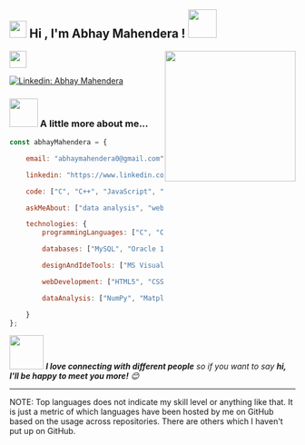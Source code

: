<h2><img src="https://emojis.slackmojis.com/emojis/images/1531849430/4246/blob-sunglasses.gif?1531849430" width="30"/> Hi , I'm Abhay Mahendera ! <img src="https://media.giphy.com/media/12oufCB0MyZ1Go/giphy.gif" width="50"></h2>
<img align='right' src="https://media.giphy.com/media/M9gbBd9nbDrOTu1Mqx/giphy.gif" width="230">
</a><img src="https://media.giphy.com/media/WUlplcMpOCEmTGBtBW/giphy.gif" width="30"> 
</em></p>

[![Linkedin: Abhay Mahendera](https://img.shields.io/badge/-anmol-blue?style=flat-square&logo=Linkedin&logoColor=white&link=https://www.linkedin.com/in/anmol-p-singh/)]([https://www.linkedin.com/in/anmol098/](https://www.linkedin.com/in/abhay-mahendera-56aa71164/))


### <img src="https://media.giphy.com/media/VgCDAzcKvsR6OM0uWg/giphy.gif" width="50"> A little more about me...  

```javascript
const abhayMahendera = {

    email: "abhaymahendera0@gmail.com",

    linkedin: "https://www.linkedin.com/in/abhay-mahendera-56aa71164/",

    code: ["C", "C++", "JavaScript", "Java", "Python", "R"],

    askMeAbout: ["data analysis", "web development", "tech", "app development", "photography"],

    technologies: {
        programmingLanguages: ["C", "C++", "JavaScript", "Java", "Python", "R"],

        databases: ["MySQL", "Oracle 12c", "MongoDB", "pgAdmin"],

        designAndIdeTools: ["MS Visual Studio Code", "IntelliJ Idea", "MS Office", "GitHub"],

        webDevelopment: ["HTML5", "CSS3", "ES6", "Node.js", "Express.js", "Bootstrap", "NPM", "jQuery", "APIs", "EJS"],

        dataAnalysis: ["NumPy", "Matplotlib", "SciPy", "R", "Tableau", "Microsoft Power BI"],

    }
};

```

<img src="https://media.giphy.com/media/LnQjpWaON8nhr21vNW/giphy.gif" width="60"> <em><b>I love connecting with different people</b> so if you want to say <b>hi, I'll be happy to meet you more!</b> 😊</em>

---
<!--START_SECTION:waka-->


<!--END_SECTION:waka-->

NOTE: Top languages does not indicate my skill level or anything like that. It is just a metric of which languages have been hosted by me on GitHub based on the usage across repositories. There are others which I haven't put up on GitHub.
